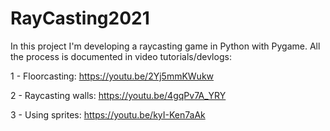 # RayCasting2021

In this project I'm developing a raycasting game in Python with Pygame. All the process is documented in video tutorials/devlogs:

1 - Floorcasting: https://youtu.be/2Yj5mmKWukw

2 - Raycasting walls: https://youtu.be/4gqPv7A_YRY

3 - Using sprites: https://youtu.be/kyI-Ken7aAk
